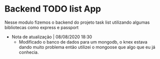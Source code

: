 # Backend TODO list App
Nesse modulo fizemos o backend do projeto task list utilizando algumas bibliotecas como express e passport

- Nota de atualização | 08/08/2020 18:30
    * Modificado o banco de dados para um mongodb, o knex estava dando muito problema então utilizei o mongoose que algo que eu já conhecia.
